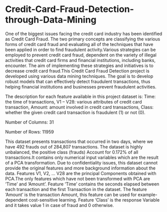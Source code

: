 # Credit-Card-Fraud-Detection-through-Data-Mining
One of the biggest issues facing the credit card industry has been identified as Credit Card Fraud. The two primary concepts are classifying the various forms of credit card fraud and evaluating all of the techniques that have been applied in order to find fraudulent activity.Various strategies can be employed to prevent credit card fraud, dependent on the variety of illegal activities that credit card firms and financial institutions, including banks, encounter. The aim of implementing these strategies and initiatives is to decrease credit card fraud.This Credit Card Fraud Detection project is developed using various data mining techniques. The goal is to develop robust models that can effectively detect fraudulent transactions, thus helping financial institutions and businesses prevent fraudulent activities.

The description for each feature available in this project dataset is:
Time: the time of transactions, V1 – V28: various attributes of credit card transaction, Amount: amount involved in credit card transactions, Class: whether the given credit card transaction is fraudulent (1) or not (0).

Number of Columns: 31 



Number of Rows: 11959 

This dataset presents transactions that occurred in two days, where we have 492 frauds out of 284,807 transactions. The dataset is highly unbalanced, the positive class (frauds) Account for 0.172% of all transactions.It contains only numerical input variables which are the result of a PCA transformation. Due to confidentiality issues, this dataset cannot provide the original features and more background information about the data. Features V1, V2, … V28 are the principal Components obtained with PCA.The only features which have not been transformed with PCA are ‘Time’ and ‘Amount’. Feature ‘Time’ contains the seconds elapsed between each transaction and the first Transaction in the dataset. The feature ‘Amount’ is the transaction Amount, this feature can be used for example-dependent cost-sensitive learning. Feature ‘Class’ is the response Variable and it takes value 1 in case of fraud and 0 otherwise.



